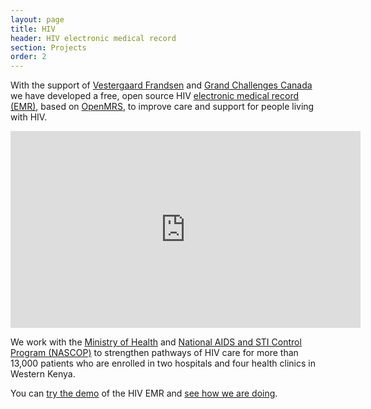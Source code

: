 ```yaml
---
layout: page
title: HIV
header: HIV electronic medical record
section: Projects
order: 2
---
```


With the support of [Vestergaard Frandsen](http://www.vestergaard-frandsen.com) and [Grand Challenges Canada](http://www.grandchallenges.ca/) we have developed a free, open source HIV [electronic medical record (EMR)](/projects/hiv/demo), based on [OpenMRS](http://www.openmrs.org), to improve care and support for people living with HIV. 

<iframe width="560" height="315" src="https://www.youtube.com/embed/1ndvASU91HI" frameborder="0" allowfullscreen></iframe>

We work with the [Ministry of Health](http://www.publichealth.go.ke) and [National AIDS and STI Control Program (NASCOP)](http://www.nascop.go.ke) to strengthen pathways of HIV care for more than 13,000 patients who are enrolled in two hospitals and four health clinics in Western Kenya.

You can [try the demo](/projects/hiv/demo) of the HIV EMR and [see how we are doing](/data/hiv).